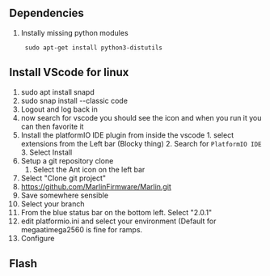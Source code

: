 ## Dependencies
1. Instally missing python modules

        sudo apt-get install python3-distutils
   
## Install VScode for linux
1. sudo apt install snapd
6. sudo snap install --classic code
3. Logout and log back in
8. now search for vscode you should see the icon and when you run it you can then favorite it
9. Install the platformIO IDE plugin from inside the vscode
		1. select extensions from the Left bar (Blocky thing)
		2. Search for `PlatformIO IDE`
		3. Select Install
4. Setup a git repository clone
	1. Select the Ant icon on the left bar
5. Select "Clone git project"
6. https://github.com/MarlinFirmware/Marlin.git
7. Save somewhere sensible
8. Select your branch
9. From the blue status bar on the bottom left.  Select "2.0.1"  
10. edit platformio.ini and select your environment (Default for megaatimega2560 is fine for ramps.
11. Configure

## Flash

<!--stackedit_data:
eyJoaXN0b3J5IjpbLTEyODQ2MTI0NzgsLTgwOTYzNjY4Nyw1Nj
g0NTMwMDAsLTEzODQ2MTAxMCwxODQwNzAyNzU3LC0xMTUwNzI0
NjIwLC03Mzg4Njg5OTQsMTEzNTc2MjMwNywxMjEzNTIyMTAxLD
ExNjI1NzM5NDcsLTQ4Mzg2Nzg5NV19
-->